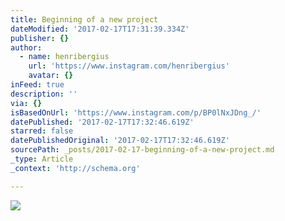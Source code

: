 ```yaml
---
title: Beginning of a new project
dateModified: '2017-02-17T17:31:39.334Z'
publisher: {}
author:
  - name: henribergius
    url: 'https://www.instagram.com/henribergius'
    avatar: {}
inFeed: true
description: ''
via: {}
isBasedOnUrl: 'https://www.instagram.com/p/BP0lNxJDng_/'
datePublished: '2017-02-17T17:32:46.619Z'
starred: false
datePublishedOriginal: '2017-02-17T17:32:46.619Z'
sourcePath: _posts/2017-02-17-beginning-of-a-new-project.md
_type: Article
_context: 'http://schema.org'

---
```

![](https://scontent.cdninstagram.com/t51.2885-15/s640x640/sh0.08/e35/16230343_210612919408264_1592631267004776448_n.jpg?ig_cache_key=MTQzNzkzNzg1NDg3NzQzMTg3MQ%3D%3D.2)